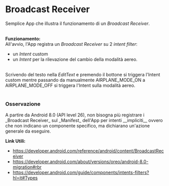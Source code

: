 # Broadcast Receiver
Semplice App che illustra il funzionamento di un _Broadcast Receiver_.<br/><br/>

<b>Funzionamento:</b><br/>
All'avvio, l'App registra un _Broadcast Receiver_ su 2 _intent filter_:
 - un _Intent_ custom
 - un _Intent_ per la rilevazione del cambio della modalità aereo.
<br/><br/>

Scrivendo del testo nella _EditText_ e premendo il bottone si triggera l'Intent custom mentre passando da manualmente AIRPLANE_MODE_ON a AIRPLANE_MODE_OFF si triggera l'Intent sulla modalità aereo.<br/><br/>

<h3>Osservazione</h3>
A partire da Android 8.0 (API level 26), non bisogna più registrare i _Broadcast Receiver_ sul _Manifest_ dell'App per intenti __impliciti__ ovvero che non indicano un componente specifico, ma dichiarano un'azione generale da eseguire.

<b>Link Utili:</b><br/>
 - https://developer.android.com/reference/android/content/BroadcastReceiver
 - https://developer.android.com/about/versions/oreo/android-8.0-migration#rbr
 - https://developer.android.com/guide/components/intents-filters?hl=it#Types

